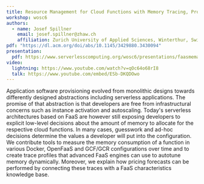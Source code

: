 ```yaml
---
title: Resource Management for Cloud Functions with Memory Tracing, Profiling and Autotuning
workshop: wosc6
authors:
  - name: Josef Spillner
    email: josef.spillner@zhaw.ch
    affiliation: Zurich University of Applied Sciences, Winterthur, Switzerland
pdf: "https://dl.acm.org/doi/abs/10.1145/3429880.3430094"
presentation:
  pdf: https://www.serverlesscomputing.org/wosc6/presentations/faasmemautotuning-slides.pdf
video:
  lightning: https://www.youtube.com/watch?v=qOc64o68rI8
  talk: https://www.youtube.com/embed/ESb-DKQDOwo
---
```


Application software provisioning evolved from monolithic designs towards differently designed abstractions including serverless applications. The promise of that abstraction is that developers are free from infrastructural concerns such as instance activation and autoscaling. Today's serverless architectures based on FaaS are however still exposing developers to explicit low-level decisions about the amount of memory to allocate for the respective cloud functions. In many cases, guesswork and ad-hoc decisions determine the values a developer will put into the configuration. We contribute tools to measure the memory consumption of a function in various Docker, OpenFaaS and GCF/GCR configurations over time and to create trace profiles that advanced FaaS engines can use to autotune memory dynamically. Moreover, we explain how pricing forecasts can be performed by connecting these traces with a FaaS characteristics knowledge base.